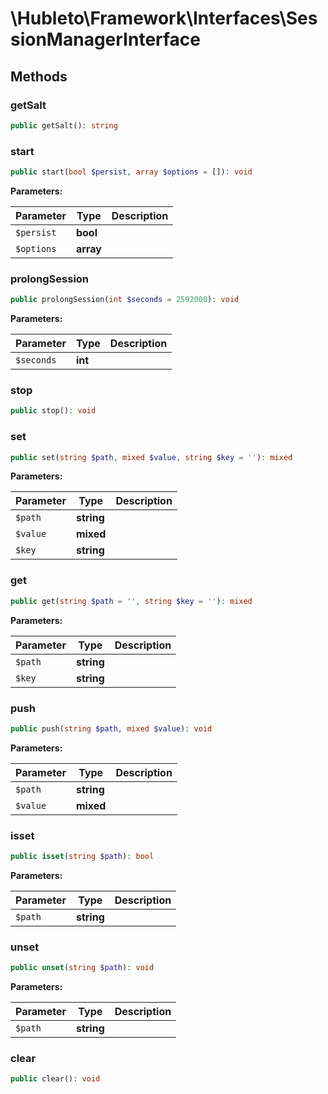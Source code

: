 
# \Hubleto\Framework\Interfaces\SessionManagerInterface

## Methods

### getSalt

```php
public getSalt(): string
```


### start

```php
public start(bool $persist, array $options = []): void
```

**Parameters:**

| Parameter  | Type      | Description |
|------------|-----------|-------------|
| `$persist` | **bool**  |             |
| `$options` | **array** |             |


### prolongSession

```php
public prolongSession(int $seconds = 2592000): void
```

**Parameters:**

| Parameter  | Type    | Description |
|------------|---------|-------------|
| `$seconds` | **int** |             |


### stop

```php
public stop(): void
```


### set

```php
public set(string $path, mixed $value, string $key = ''): mixed
```

**Parameters:**

| Parameter | Type       | Description |
|-----------|------------|-------------|
| `$path`   | **string** |             |
| `$value`  | **mixed**  |             |
| `$key`    | **string** |             |


### get

```php
public get(string $path = '', string $key = ''): mixed
```

**Parameters:**

| Parameter | Type       | Description |
|-----------|------------|-------------|
| `$path`   | **string** |             |
| `$key`    | **string** |             |


### push

```php
public push(string $path, mixed $value): void
```

**Parameters:**

| Parameter | Type       | Description |
|-----------|------------|-------------|
| `$path`   | **string** |             |
| `$value`  | **mixed**  |             |


### isset

```php
public isset(string $path): bool
```

**Parameters:**

| Parameter | Type       | Description |
|-----------|------------|-------------|
| `$path`   | **string** |             |


### unset

```php
public unset(string $path): void
```

**Parameters:**

| Parameter | Type       | Description |
|-----------|------------|-------------|
| `$path`   | **string** |             |


### clear

```php
public clear(): void
```

